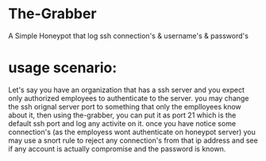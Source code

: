 # The-Grabber

A Simple Honeypot that log ssh connection's & username's & password's


# usage scenario:

Let's say you have an organization that has a ssh server and you expect only authorized employees to authenticate to the server. you may change the ssh orignal server port to something that only the emplloyees know about it, then using the-grabber, you can put it as port 21 which is the default ssh port and log any activite on it. once you have notice some connection's (as the employess wont authenticate on honeypot server) you may use a snort rule to reject any connection's from that ip address and see if any account is actually compromise and the password is known.
